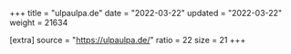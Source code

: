 +++
title = "ulpaulpa.de"
date = "2022-03-22"
updated = "2022-03-22"
weight = 21634

[extra]
source = "https://ulpaulpa.de/"
ratio = 22
size = 21
+++
